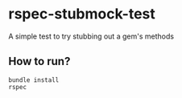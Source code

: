 rspec-stubmock-test
===================

A simple test to try stubbing out a gem's methods

How to run?
-----------

    bundle install
    rspec

